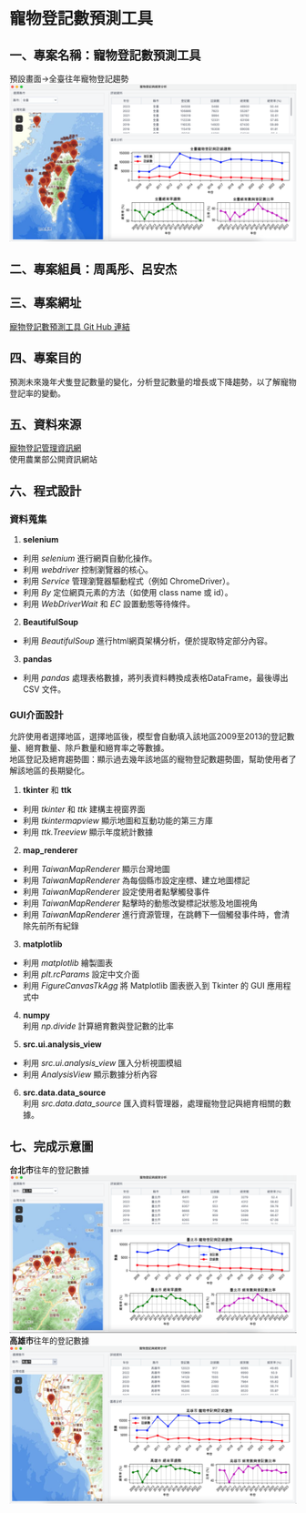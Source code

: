 # 寵物登記數預測工具  
## 一、專案名稱：寵物登記數預測工具 
預設畫面->全臺往年寵物登記趨勢
![專案/README_img/截圖 2024-11-25 上午8.53.49.png](https://github.com/joy273609/python_windows/blob/main/%E5%B0%88%E6%A1%88/README_img/%E6%88%AA%E5%9C%96%202024-11-25%20%E4%B8%8A%E5%8D%888.53.49.png?raw=true)
## 二、專案組員：周禹彤、呂安杰  
## 三、專案網址  
[寵物登記數預測工具 Git Hub 連結](https://github.com/roberthsu2003/__2024_09_04_tvdi__/tree/main/%E5%AD%B8%E5%93%A1%E4%BD%9C%E6%A5%AD/%E5%AF%B5%E7%89%A9%E7%99%BB%E8%A8%98%E6%95%B8%E9%A0%90%E6%B8%AC%E5%B7%A5%E5%85%B7_%E5%91%A8%E7%A6%B9%E5%BD%A4%E3%80%81%E5%91%82%E5%AE%89%E6%9D%B0)

## 四、專案目的  
預測未來幾年犬隻登記數量的變化，分析登記數量的增長或下降趨勢，以了解寵物登記率的變動。

## 五、資料來源  
[寵物登記管理資訊網](https://www.pet.gov.tw/Web/O302.aspx)  
使用農業部公開資訊網站  

## 六、程式設計  
### 資料蒐集  
1. **selenium**   
* 利用 *selenium* 進行網頁自動化操作。
* 利用 *webdriver* 控制瀏覽器的核心。
* 利用 *Service* 管理瀏覽器驅動程式（例如 ChromeDriver）。
* 利用 *By* 定位網頁元素的方法（如使用 class name 或 id）。
* 利用 *WebDriverWait* 和 *EC* 設置動態等待條件。

2. **BeautifulSoup**  
* 利用 *BeautifulSoup* 進行html網頁架構分析，便於提取特定部分內容。

3. **pandas**  
* 利用 *pandas* 處理表格數據，將列表資料轉換成表格DataFrame，最後導出 CSV 文件。

### GUI介面設計  
允許使用者選擇地區，選擇地區後，模型會自動填入該地區2009至2013的登記數量、絕育數量、除戶數量和絕育率之等數據。  
地區登記及絕育趨勢圖：顯示過去幾年該地區的寵物登記數趨勢圖，幫助使用者了解該地區的長期變化。  

1. **tkinter** 和 **ttk**  
 * 利用 *tkinter* 和 *ttk* 建構主視窗界面
 * 利用 *tkintermapview*  顯示地圖和互動功能的第三方庫
 * 利用 *ttk.Treeview* 顯示年度統計數據

2. **map_renderer**  
 * 利用 *TaiwanMapRenderer* 顯示台灣地圖
 * 利用 *TaiwanMapRenderer* 為每個縣市設定座標、建立地圖標記
 * 利用 *TaiwanMapRenderer* 設定使用者點擊觸發事件
 * 利用 *TaiwanMapRenderer* 點擊時的動態改變標記狀態及地圖視角
 * 利用 *TaiwanMapRenderer* 進行資源管理，在跳轉下一個觸發事件時，會清除先前所有紀錄

3. **matplotlib**    
 * 利用 *matplotlib* 繪製圖表
 * 利用 *plt.rcParams* 設定中文介面
 * 利用 *FigureCanvasTkAgg* 將 Matplotlib 圖表嵌入到 Tkinter 的 GUI 應用程式中

4. **numpy**  
利用 *np.divide* 計算絕育數與登記數的比率

5. **src.ui.analysis_view**  
 * 利用 *src.ui.analysis_view* 匯入分析視圖模組
 * 利用 *AnalysisView* 顯示數據分析內容

6. **src.data.data_source**   
利用 *src.data.data_source* 匯入資料管理器，處理寵物登記與絕育相關的數據。


## 七、完成示意圖 
**台北市**往年的登記數據
![觀看**台北市**往年的登記數據](https://github.com/joy273609/python_windows/blob/main/%E5%B0%88%E6%A1%88/README_img/%E6%88%AA%E5%9C%96%202024-11-25%20%E4%B8%8A%E5%8D%888.54.48.png?raw=true)  
**高雄市**往年的登記數據
![觀看**高雄市**往年的登記數據](https://github.com/joy273609/python_windows/blob/main/%E5%B0%88%E6%A1%88/README_img/%E6%88%AA%E5%9C%96%202024-11-25%20%E4%B8%8A%E5%8D%888.55.07.png?raw=true)  
